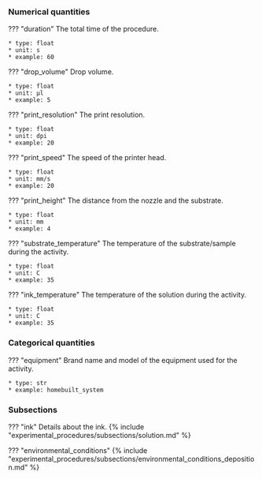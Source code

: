 ### Numerical quantities
??? "duration"
    The total time of the procedure. 

    * type: float
    * unit: s
    * example: 60

??? "drop_volume"
    Drop volume.

    * type: float
    * unit: µl
    * example: 5

??? "print_resolution"
    The print resolution.

    * type: float
    * unit: dpi
    * example: 20

??? "print_speed"
    The speed of the printer head.

    * type: float
    * unit: mm/s
    * example: 20

??? "print_height"
    The distance from the nozzle and the substrate.

    * type: float
    * unit: mm
    * example: 4

??? "substrate_temperature"
    The temperature of the substrate/sample during the activity. 

    * type: float
    * unit: C
    * example: 35

??? "ink_temperature"
    The temperature of the solution during the activity. 

    * type: float
    * unit: C
    * example: 35

### Categorical quantities
??? "equipment"
    Brand name and model of the equipment used for the activity.

    * type: str
    * example: homebuilt_system

### Subsections
??? "ink"
    Details about the ink.
    {% include "experimental_procedures/subsections/solution.md" %} 

??? "environmental_conditions"
    {% include "experimental_procedures/subsections/environmental_conditions_deposition.md" %}      